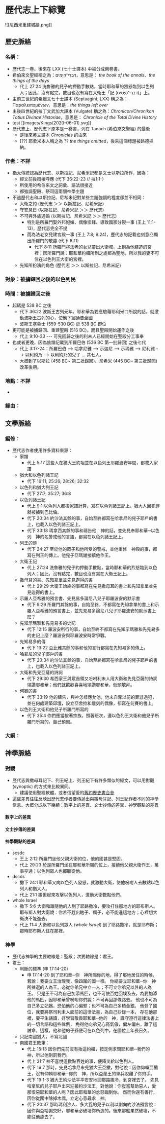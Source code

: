 # 歷代志上下綜覽

![[尼西米重建城牆.png]]
## 歷史脈絡

### 名稱：
- 歷代志一卷。後來在 LXX (七十士譯本) 中被分成兩卷書。
- 希伯來文聖經稱之為：דִּבְרֵי־הַיָּמִים，意思是： *the book of the annals*、*the things of the days* 
  - 代上 27:24 洗魯雅的兒子約押動手數點，當時耶和華的烈怒臨到以色列人；因此，沒有點完，數目也沒有寫在大衛王「記 (דִּבְרֵי־הַיָּמִים)」上。 
- 主前三世紀的希臘文七十士譯本 (Septuagint, LXX) 稱之為：Παραλειπομένων，意思是：*the things left over*
- 主後四世紀的拉丁文武加大譯本 (Vulgate) 稱之為：*Chronicon/Chronikon Totius Divinae Historiae*，意思是： *Chronicle of the Total Divine History*
- test [[images/Kings(2020-06-01).svg]]
- 歷代志上、歷代志下原本是一卷書，列在 Tanach (希伯來文聖經) 的最後
  - 是後來英文譯本 *Chronicles* 的由來
  - [??] 耶柔米本人稱之為 ?? *the things omitted*，後來這個標題被路德採納。

### 作者：不詳
- 猶太傳統認為歷代志、以斯拉記、尼希米記都是文士以斯拉所作，因為：
  - 經文前後銜接呼應 (代下 36:22-23 // 拉1:1-)
  - 所使用的希伯來文之詞彙、語法很接近
  - 都強調聖殿、祭司這兩個神學主題
- 不過歷代志和以斯拉記、尼希米記對某些主題強調的程度卻並不相同：
  - 大衛之約 (歷代志 ＞＞ 以斯拉記、尼希米記)
  - 守安息日 (以斯拉記、尼希米記 ＞＞ 歷代志)
  - 不可與外族通婚  (以斯拉記、尼希米記 ＞＞ 歷代志)
    - 特別是所羅門娶外邦妃嬪、偶像崇拜、導致國家分裂一事 (王上 11:1-13)，歷代志完全不提
    - 而為法老女兒建宮殿一事 (王上 7:8; 9:24)，歷代志的記載也刻意凸顯出所羅門的敬虔 (代下 8:11)
      - 代下 8:11 所羅門將法老的女兒帶出大衛城，上到為他建造的宮裡；因所羅門說：耶和華約櫃所到之處都為聖地，所以我的妻不可住在以色列王大衛的宮裡。 
  - 先知所扮演的角色 (歷代志 ＞＞ 以斯拉記、尼希米記)

### 對象：被擄歸回之後的以色列民

### 時間：被擄歸回之後
- 起碼是 538 BC 之後
  - 代下 36:22 波斯王古列元年，耶和華為要應驗藉耶利米口所說的話，就激動波斯王古列的心，使他下詔通告全國
  - 波斯王塞魯士 (559-530 BC) 於 538 BC 即位
- 更可能是被擄歸回、重建聖殿 (516 BC)，而且聖殿開始運作之後
  - 代上 9:10-33 --- 可見回歸之後的利未人已經開始在聖殿分工事奉
- 也或者更晚，因為族譜記載到所羅巴伯 (536 BC 第一批歸回) 之後七代
  - 代上 3:17-24：所羅巴伯 --> 哈拿尼雅 --> 示迦尼 --> 示瑪雅 --> 尼利雅 --> 以利約乃 --> 以利約乃的兒子 ... 共七人。
  - 大概到了以斯拉 (458 BC~ 第二批歸回)、尼希米 (445 BC~ 第三批歸回) 改革後期。

### 地點：不詳
- 

### 緣由：


## 文學脈絡

### 編修：
- 歷代志作者使用許多資料來源：
  - 家譜
    - 代上 5:17 這些人在猶大王約坦並在以色列王耶羅波安年間，都載入家譜
  - 猶大和以色列諸王記
    - 代下 16:11; 25:26; 28:26; 32:32
  - 以色列和猶大列王記
    - 代下 27:7; 35:27; 36:8
  - 以色列諸王記
    - 代上 9:1 以色列人都按家譜計算，寫在以色列諸王記上。猶大人因犯罪就被擄到巴比倫。
    - 代下 20:34 約沙法其餘的事，自始至終都寫在哈拿尼的兒子耶戶的書上，也載入以色列諸王記上。
    - 代下 33:18 瑪拿西其餘的事和禱告他　神的話，並先見奉耶和華─以色列　神的名警戒他的言語，都寫在以色列諸王記上。 
  - 列王的傳
    - 代下 24:27 至於他的眾子和他所受的警戒，並他重修　神殿的事，都寫在列王的傳上。他兒子亞瑪謝接續他作王。
  - 大衛王記
    - 代上 27:24 洗魯雅的兒子約押動手數點，當時耶和華的烈怒臨到以色列人；因此，沒有點完，數目也沒有寫在大衛王記上。
  - 撒母耳的書、先知拿單並先見迦得的書
    - 代上 29:29 大衛王始終的事都寫在先見撒母耳的書上和先知拿單並先見迦得的書上。
  - 示羅人亞希雅的預言書、先見易多論尼八兒子耶羅波安的默示書
    - 代下 9:29 所羅門其餘的事，自始至終，不都寫在先知拿單的書上和示羅人亞希雅的預言書上，並先見易多論尼八兒子耶羅波安的默示書上麼？
  - 先知示瑪雅和先見易多的史記
    - 代下 12:15 羅波安所行的事，自始至終不都寫在先知示瑪雅和先見易多的史記上麼？羅波安與耶羅波安時常爭戰。
  - 先知易多的傳
    - 代下 13:22 亞比雅其餘的事和他的言行都寫在先知易多的傳上。
  - 哈拿尼的兒子耶戶的書
    - 代下 20:34 約沙法其餘的事，自始至終都寫在哈拿尼的兒子耶戶的書上，也載入以色列諸王記上。
  - 大衛和先見亞薩的詩詞
    - 代下 29:30 希西家王與眾首領又吩咐利未人用大衛和先見亞薩的詩詞頌讚耶和華；他們就歡歡喜喜地頌讚耶和華，低頭敬拜。 
  - 何賽的書
    - 代下 33:19 他的禱告，與神怎樣應允他，他未自卑以前的罪愆過犯，並在何處建築邱壇，設立亞舍拉和雕刻的偶像，都寫在何賽的書上。
  - 以色列王大衛和他兒子所羅門所寫的
    - 代下 35:4 你們應當按著宗族，照著班次，遵以色列王大衛和他兒子所羅門所寫的，自己預備。

### 大綱：

## 神學脈絡

### 對觀
- 歷代志與撒母耳記下、列王紀上、列王紀下有許多類似的經文，可以用對觀 (synoptic) 的方式來比較異同。
  - 建議使用聖經軟體，或者信望愛的[舊約歷史書合參](http://bible.fhl.net/huang/parallel/hist.php) 
- 這些差異往往反映出歷代志作者要傳遞出與撒母耳記、列王紀作者不同的神學信息。大概分成以下幾類：數字上的差異、文士抄傳的差異、神學觀點的差異

#### 數字上的差異

#### 文士抄傳的差異

#### 神學觀點的差異
- scsdc
  - 王上 2:12 所羅門坐他父親大衛的位，他的國甚是堅固。 
  - 代上 29:23 於是所羅門坐在耶和華所賜的位上，接續他父親大衛作王，萬事亨通；以色列眾人也都聽從他。 
- dscds
  - 撒下 24:1 耶和華又向以色列人發怒，就激動大衛，使他吩咐人去數點以色列人和猶大人。 
  - 代上 21:1 撒但起來攻擊以色列人，激動大衛數點他們。 
- whole Israel
  - 撒下 5:6 大衛和跟隨他的人到了耶路撒冷，要攻打住那地方的耶布斯人。耶布斯人對大衛說：你若不趕出瞎子、瘸子，必不能進這地方；心裡想大衛決不能進去。 
  - 代上 11:4 大衛和以色列眾人 (*whole Israel*) 到了耶路撒冷，就是耶布斯；那時耶布斯人住在那裡。 

### 神學
- 歷代志神學的主要軸線是：聖殿；次要軸線是：君王。
- 君王：
  - 判斷的標準 (申 17:14-20)
    - 申 17:14-20 到了耶和華─你　神所賜你的地，得了那地居住的時候，若說：我要立王治理我，像四圍的國一樣。 你總要立耶和華─你　神所揀選的人為王。必從你弟兄中立一人；不可立你弟兄以外的人為王。 只是王不可為自己加添馬匹，也不可使百姓回埃及去，為要加添他的馬匹，因耶和華曾吩咐你們說：不可再回那條路去。 他也不可為自己多立妃嬪，恐怕他的心偏邪；也不可為自己多積金銀。 他登了國位，就要將祭司利未人面前的這律法書，為自己抄錄一本， 存在他那裡，要平生誦讀，好學習敬畏耶和華─他的　神，謹守遵行這律法書上的一切言語和這些律例， 免得他向弟兄心高氣傲，偏左偏右，離了這誡命。這樣，他和他的子孫便可在以色列中，在國位上年長日久。 
  - 只記南國猶大，不寫北國
  - 南國君王敗筆：
    - 代上 15:13 因你們先前沒有抬這約櫃，按定例求問耶和華─我們的　神，所以他刑罰我們。 
    - 代上 21:7 神不喜悅這數點百姓的事，便降災給以色列人。 
    - 代下 16:7 那時，先見哈拿尼來見猶大王亞撒，對他說：因你仰賴亞蘭王，沒有仰賴耶和華─你的　神，所以亞蘭王的軍兵脫離了你的手。 
    - 代下 19:1-3 猶大王約沙法平平安安地回耶路撒冷，到宮裡去了。 先見哈拿尼的兒子耶戶出來迎接約沙法王，對他說：你豈當幫助惡人，愛那恨惡耶和華的人呢？因此耶和華的忿怒臨到你。 然而你還有善行，因你從國中除掉木偶，立定心意尋求　神。 
    - 代下 20:37 那時瑪利沙人、多大瓦的兒子以利以謝向約沙法預言說：因你與亞哈謝交好，耶和華必破壞你所造的。後來那船果然破壞，不能往他施去了。 